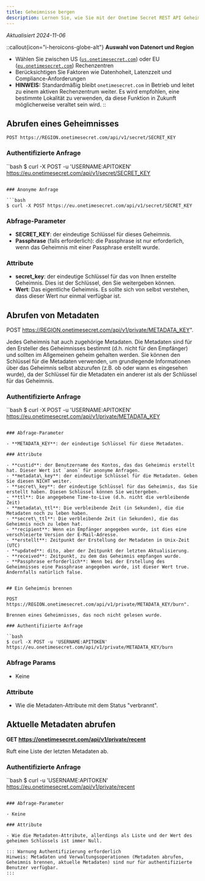 ```yaml
---
title: Geheimnisse bergen
description: Lernen Sie, wie Sie mit der Onetime Secret REST API Geheimnisse abrufen können, wobei sowohl der authentifizierte als auch der anonyme Zugriff unterstützt wird.
---
```


_Aktualisiert 2024-11-06_

::callout{icon="i-heroicons-globe-alt"}
**Auswahl von Datenort und Region**
- Wählen Sie zwischen US ([`us.onetimesecret.com`](https://us.onetimesecret.com/)) oder EU ([`eu.onetimesecret.com`](https://eu.onetimesecret.com/)) Rechenzentren
- Berücksichtigen Sie Faktoren wie Datenhoheit, Latenzzeit und Compliance-Anforderungen
- **HINWEIS:** Standardmäßig bleibt `onetimesecret.com` in Betrieb und leitet zu einem aktiven Rechenzentrum weiter. Es wird empfohlen, eine bestimmte Lokalität zu verwenden, da diese Funktion in Zukunft möglicherweise veraltet sein wird.
::

## Abrufen eines Geheimnisses

`POST https://REGION.onetimesecret.com/api/v1/secret/SECRET_KEY`

### Authentifizierte Anfrage

``bash
$ curl -X POST -u 'USERNAME:APITOKEN' https://eu.onetimesecret.com/api/v1/secret/SECRET_KEY
```

### Anonyme Anfrage

```bash
$ curl -X POST https://eu.onetimesecret.com/api/v1/secret/SECRET_KEY
```

### Abfrage-Parameter

- **SECRET_KEY**: der eindeutige Schlüssel für dieses Geheimnis.
- **Passphrase** (falls erforderlich): die Passphrase ist nur erforderlich, wenn das Geheimnis mit einer Passphrase erstellt wurde.

### Attribute

- **secret_key**: der eindeutige Schlüssel für das von Ihnen erstellte Geheimnis. Dies ist der Schlüssel, den Sie weitergeben können.
- **Wert**: Das eigentliche Geheimnis. Es sollte sich von selbst verstehen, dass dieser Wert nur einmal verfügbar ist.

## Abrufen von Metadaten

POST https://REGION.onetimesecret.com/api/v1/private/METADATA_KEY".

Jedes Geheimnis hat auch zugehörige Metadaten. Die Metadaten sind für den Ersteller des Geheimnisses bestimmt (d.h. nicht für den Empfänger) und sollten im Allgemeinen geheim gehalten werden. Sie können den Schlüssel für die Metadaten verwenden, um grundlegende Informationen über das Geheimnis selbst abzurufen (z.B. ob oder wann es eingesehen wurde), da der Schlüssel für die Metadaten ein anderer ist als der Schlüssel für das Geheimnis.

### Authentifizierte Anfrage

``bash
$ curl -X POST -u 'USERNAME:APITOKEN' https://eu.onetimesecret.com/api/v1/private/METADATA_KEY
```

### Abfrage-Parameter

- **METADATA_KEY**: der eindeutige Schlüssel für diese Metadaten.

### Attribute

- **custid**: der Benutzername des Kontos, das das Geheimnis erstellt hat. Dieser Wert ist `anon` für anonyme Anfragen.
- **metadata\_key**: der eindeutige Schlüssel für die Metadaten. Geben Sie diesen NICHT weiter.
- **secret\_key**: der eindeutige Schlüssel für das Geheimnis, das Sie erstellt haben. Diesen Schlüssel können Sie weitergeben.
- **ttl**: Die angegebene Time-to-Live (d.h. nicht die verbleibende Zeit)
- **metadata\_ttl**: Die verbleibende Zeit (in Sekunden), die die Metadaten noch zu leben haben.
- **secret\_ttl**: Die verbleibende Zeit (in Sekunden), die das Geheimnis noch zu leben hat.
- **recipient**: Wenn ein Empfänger angegeben wurde, ist dies eine verschleierte Version der E-Mail-Adresse.
- **erstellt**: Zeitpunkt der Erstellung der Metadaten in Unix-Zeit (UTC)
- **updated**: dito, aber der Zeitpunkt der letzten Aktualisierung.
- **received**: Zeitpunkt, zu dem das Geheimnis empfangen wurde.
- **Passphrase erforderlich**: Wenn bei der Erstellung des Geheimnisses eine Passphrase angegeben wurde, ist dieser Wert true. Andernfalls natürlich false.


## Ein Geheimnis brennen

POST https://REGION.onetimesecret.com/api/v1/private/METADATA_KEY/burn".

Brennen eines Geheimnisses, das noch nicht gelesen wurde.

### Authentifizierte Anfrage

``bash
$ curl -X POST -u 'USERNAME:APITOKEN' https://eu.onetimesecret.com/api/v1/private/METADATA_KEY/burn
```

### Abfrage Params

- Keine

### Attribute

- Wie die Metadaten-Attribute mit dem Status "verbrannt".

## Aktuelle Metadaten abrufen

**GET https://onetimesecret.com/api/v1/private/recent**

Ruft eine Liste der letzten Metadaten ab.

### Authentifizierte Anfrage

``bash
$ curl -u 'USERNAME:APITOKEN' https://eu.onetimesecret.com/api/v1/private/recent
```

### Abfrage-Parameter

- Keine

### Attribute

- Wie die Metadaten-Attribute, allerdings als Liste und der Wert des geheimen Schlüssels ist immer Null.

::: Warnung Authentifizierung erforderlich
Hinweis: Metadaten und Verwaltungsoperationen (Metadaten abrufen, Geheimnis brennen, aktuelle Metadaten) sind nur für authentifizierte Benutzer verfügbar.
:::
